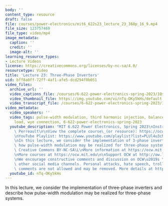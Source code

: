 ```yaml
---
body: ''
content_type: resource
draft: false
file: courses/power-electronics/mit6_622s23_lecture_23_360p_16_9.mp4
file_size: 123757469
file_type: video/mp4
image_metadata:
  caption: ''
  credit: ''
  image-alt: ''
learning_resource_types:
- Lecture Videos
license: https://creativecommons.org/licenses/by-nc-sa/4.0/
resourcetype: Video
title: 'Lecture 23: Three-Phase Inverters'
uid: bff8a0ff-72ff-4af1-afe5-dcd294f0b051
video_files:
  archive_url: ''
  video_captions_file: /courses/6-622-power-electronics-spring-2023/1Qs09Vu5_EFov0jztlXAvysAA0NeubQY4_transcript.webvtt
  video_thumbnail_file: https://img.youtube.com/vi/nTq-OKy5kHs/default.jpg
  video_transcript_file: /courses/6-622-power-electronics-spring-2023/1Qs09Vu5_EFov0jztlXAvysAA0NeubQY4_transcript.pdf
video_metadata:
  video_speakers: ''
  video_tags: pulse-width modulation, third harmonic injection, balanced three-phase
    load, wye connection, 6-622-power-electronics-spring-2023
  youtube_description: "MIT 6.622 Power Electronics, Spring 2023\nInstructor: David\
    \ Perreault\n\nView the complete course\_(or resource): https://ocw.mit.edu/courses/6-622-power-electronics-spring-2023/\L\
    \nYouTube Playlist: https://www.youtube.com/playlist?list=PLUl4u3cNGP62UTc77mJoubhDELSC8lfR0\n\
    \nIn this lecture, we consider the implementation of 3-phase inverters and describe\
    \ how pulse-width modulation may be realized for three-phase systems.\n\nLicense:\
    \ Creative Commons BY-NC-SA\L\nMore information at https://ocw.mit.edu/terms\L\
    \nMore courses at https://ocw.mit.edu\n\nSupport OCW at http://ow.ly/a1If50zVRlQ\n\
    \nWe encourage constructive comments and discussion on OCW\u2019s YouTube and\
    \ other social media channels. Personal attacks, hate speech, trolling, and inappropriate\
    \ comments are not allowed and may be removed. More details at https://ocw.mit.edu/comments.\n"
  youtube_id: nTq-OKy5kHs
---
```

In this lecture, we consider the implementation of three-phase inverters and describe how pulse-width modulation may be realized for three-phase systems.
